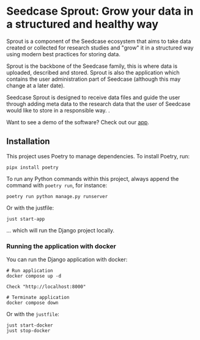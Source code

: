 # Seedcase Sprout: Grow your data in a structured and healthy way

Sprout is a component of the Seedcase ecosystem that aims to take data created or collected for research studies and "grow" it in a structured way using modern best practices for storing data.

Sprout is the backbone of the Seedcase family, this is where data is uploaded, described and stored. Sprout is also the application which contains the user administration part of Seedcase (although this may change at a later date).

Seedcase Sprout is designed to receive data files and guide the user through adding meta data to the research data that the user of Seedcase would like to store in a responsible way. .

Want to see a demo of the software? Check out our [app](https://seedcase-sprout.fly.dev/).

## Installation

This project uses Poetry to manage dependencies. To install Poetry, run:

```
pipx install poetry
```

To run any Python commands within this project, always append the command with `poetry run`, for instance:

```
poetry run python manage.py runserver
```

Or with the justfile:

```
just start-app
```

... which will run the Django project locally.

### Running the application with docker

You can run the Django application with docker:

```
# Run application
docker compose up -d

Check "http://localhost:8000"

# Terminate application
docker compose down
```

Or with the `justfile`:

```
just start-docker
just stop-docker
```
